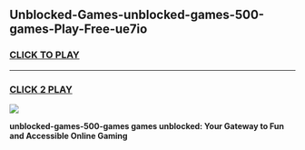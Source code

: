
## Unblocked-Games-unblocked-games-500-games-Play-Free-ue7io
<h3>
<a href="https://premium76.site?title=unblocked-games-500-games&ref=10A">CLICK TO PLAY</a></h3>
<hr>

<h3>
<a href="https://premium76.site?title=unblocked-games-500-games&ref=10A">CLICK 2 PLAY</a>
  
</h3>

<a href="https://premium76.site?title=unblocked-games-500-games&ref=10A"><img src="https://clearcache.store/games.png"></a>


**unblocked-games-500-games games unblocked: Your Gateway to Fun and Accessible Online Gaming**
